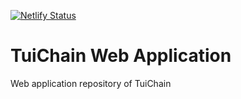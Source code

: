 [![Netlify Status](https://api.netlify.com/api/v1/badges/3c52fc40-91ba-4968-944e-9f30b9f193e1/deploy-status)](https://app.netlify.com/sites/tuichain/deploys)

# TuiChain Web Application

Web application repository of TuiChain
